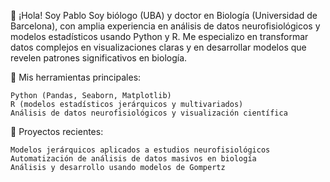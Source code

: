 👋 ¡Hola! Soy Pablo
Soy biólogo (UBA) y doctor en Biología (Universidad de Barcelona), con amplia experiencia en análisis de datos neurofisiológicos y modelos estadísticos usando Python y R. Me especializo en transformar datos complejos en visualizaciones claras y en desarrollar modelos que revelen patrones significativos en biología.

🔧 Mis herramientas principales:

    Python (Pandas, Seaborn, Matplotlib)
    R (modelos estadísticos jerárquicos y multivariados)
    Análisis de datos neurofisiológicos y visualización científica

🚀 Proyectos recientes:

    Modelos jerárquicos aplicados a estudios neurofisiológicos
    Automatización de análisis de datos masivos en biología
    Análisis y desarrollo usando modelos de Gompertz
